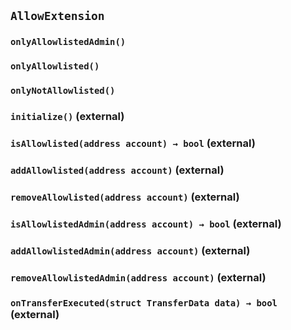 ## `AllowExtension`





### `onlyAllowlistedAdmin()`





### `onlyAllowlisted()`





### `onlyNotAllowlisted()`






### `initialize()` (external)





### `isAllowlisted(address account) → bool` (external)





### `addAllowlisted(address account)` (external)





### `removeAllowlisted(address account)` (external)





### `isAllowlistedAdmin(address account) → bool` (external)





### `addAllowlistedAdmin(address account)` (external)





### `removeAllowlistedAdmin(address account)` (external)





### `onTransferExecuted(struct TransferData data) → bool` (external)








